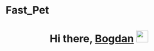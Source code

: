 # Fast_Pet
<h1 align="center">Hi there, <a href="https://daniilshat.ru/" target="_blank">Bogdan</a> 
<img src="https://github.com/blackcater/blackcater/raw/main/images/Hi.gif" height="32"/></h1>


